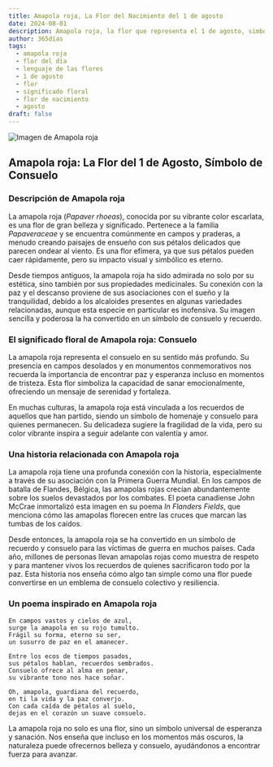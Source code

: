 ```yaml
---
title: Amapola roja, La Flor del Nacimiento del 1 de agosto
date: 2024-08-01
description: Amapola roja, la flor que representa el 1 de agosto, simboliza Consuelo. Descubre su fascinante historia, significado en el lenguaje de las flores y una poesía que celebra su belleza.
author: 365días
tags:
  - amapola roja
  - flor del día
  - lenguaje de las flores
  - 1 de agosto
  - flor
  - significado floral
  - flor de nacimiento
  - agosto
draft: false
---
```



![Imagen de Amapola roja](https://cdn.pixabay.com/photo/2019/06/02/11/22/poppies-4246241_640.jpg#center)


## Amapola roja: La Flor del 1 de Agosto, Símbolo de Consuelo

### Descripción de Amapola roja

La amapola roja (_Papaver rhoeas_), conocida por su vibrante color escarlata, es una flor de gran belleza y significado. Pertenece a la familia _Papaveraceae_ y se encuentra comúnmente en campos y praderas, a menudo creando paisajes de ensueño con sus pétalos delicados que parecen ondear al viento. Es una flor efímera, ya que sus pétalos pueden caer rápidamente, pero su impacto visual y simbólico es eterno.

Desde tiempos antiguos, la amapola roja ha sido admirada no solo por su estética, sino también por sus propiedades medicinales. Su conexión con la paz y el descanso proviene de sus asociaciones con el sueño y la tranquilidad, debido a los alcaloides presentes en algunas variedades relacionadas, aunque esta especie en particular es inofensiva. Su imagen sencilla y poderosa la ha convertido en un símbolo de consuelo y recuerdo.

### El significado floral de Amapola roja: Consuelo

La amapola roja representa el consuelo en su sentido más profundo. Su presencia en campos desolados y en monumentos conmemorativos nos recuerda la importancia de encontrar paz y esperanza incluso en momentos de tristeza. Esta flor simboliza la capacidad de sanar emocionalmente, ofreciendo un mensaje de serenidad y fortaleza.

En muchas culturas, la amapola roja está vinculada a los recuerdos de aquellos que han partido, siendo un símbolo de homenaje y consuelo para quienes permanecen. Su delicadeza sugiere la fragilidad de la vida, pero su color vibrante inspira a seguir adelante con valentía y amor.

### Una historia relacionada con Amapola roja

La amapola roja tiene una profunda conexión con la historia, especialmente a través de su asociación con la Primera Guerra Mundial. En los campos de batalla de Flandes, Bélgica, las amapolas rojas crecían abundantemente sobre los suelos devastados por los combates. El poeta canadiense John McCrae inmortalizó esta imagen en su poema _In Flanders Fields_, que menciona cómo las amapolas florecen entre las cruces que marcan las tumbas de los caídos.

Desde entonces, la amapola roja se ha convertido en un símbolo de recuerdo y consuelo para las víctimas de guerra en muchos países. Cada año, millones de personas llevan amapolas rojas como muestra de respeto y para mantener vivos los recuerdos de quienes sacrificaron todo por la paz. Esta historia nos enseña cómo algo tan simple como una flor puede convertirse en un emblema de consuelo colectivo y resiliencia.

### Un poema inspirado en Amapola roja

```
En campos vastos y cielos de azul,  
surge la amapola en su rojo tumulto.  
Frágil su forma, eterno su ser,  
un susurro de paz en el amanecer.  

Entre los ecos de tiempos pasados,  
sus pétalos hablan, recuerdos sembrados.  
Consuelo ofrece al alma en penar,  
su vibrante tono nos hace soñar.  

Oh, amapola, guardiana del recuerdo,  
en ti la vida y la paz converjo.  
Con cada caída de pétalos al suelo,  
dejas en el corazón un suave consuelo.  
```

La amapola roja no solo es una flor, sino un símbolo universal de esperanza y sanación. Nos enseña que incluso en los momentos más oscuros, la naturaleza puede ofrecernos belleza y consuelo, ayudándonos a encontrar fuerza para avanzar.
